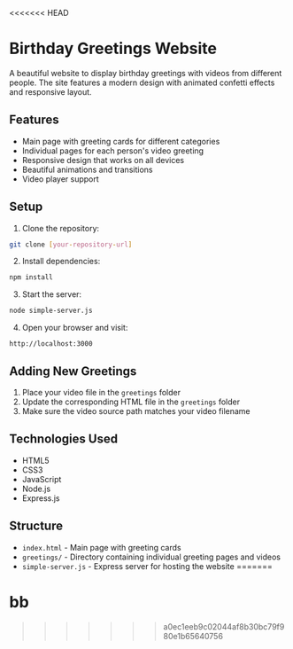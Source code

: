 <<<<<<< HEAD
# Birthday Greetings Website

A beautiful website to display birthday greetings with videos from different people. The site features a modern design with animated confetti effects and responsive layout.

## Features

- Main page with greeting cards for different categories
- Individual pages for each person's video greeting
- Responsive design that works on all devices
- Beautiful animations and transitions
- Video player support

## Setup

1. Clone the repository:
```bash
git clone [your-repository-url]
```

2. Install dependencies:
```bash
npm install
```

3. Start the server:
```bash
node simple-server.js
```

4. Open your browser and visit:
```
http://localhost:3000
```

## Adding New Greetings

1. Place your video file in the `greetings` folder
2. Update the corresponding HTML file in the `greetings` folder
3. Make sure the video source path matches your video filename

## Technologies Used

- HTML5
- CSS3
- JavaScript
- Node.js
- Express.js

## Structure

- `index.html` - Main page with greeting cards
- `greetings/` - Directory containing individual greeting pages and videos
- `simple-server.js` - Express server for hosting the website 
=======
# bb
>>>>>>> a0ec1eeb9c02044af8b30bc79f980e1b65640756
